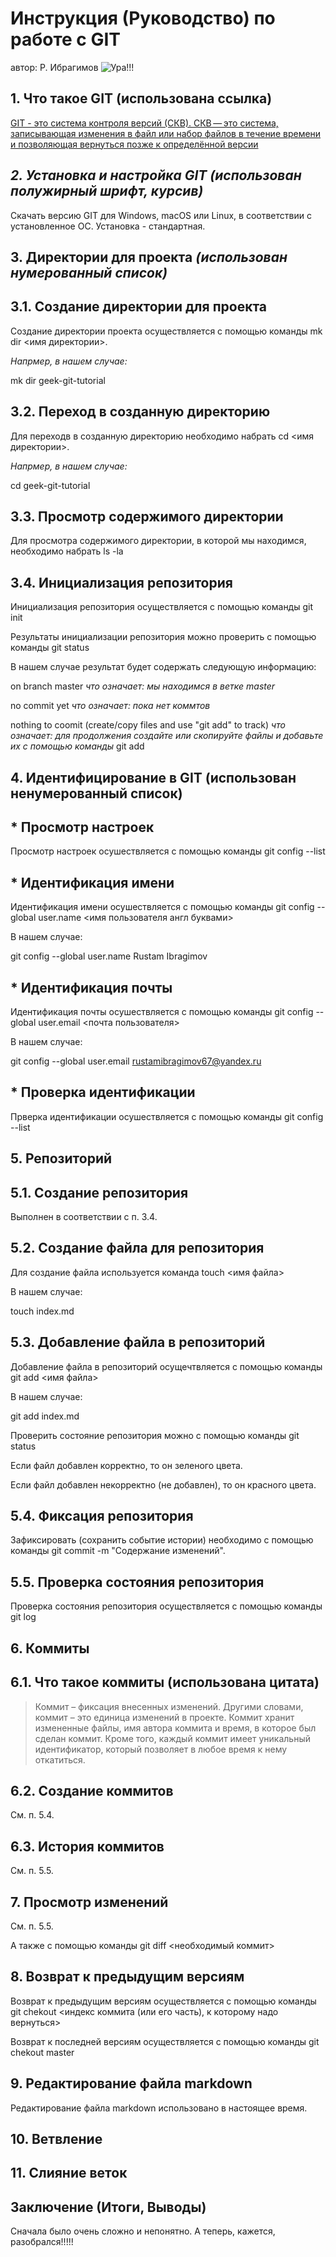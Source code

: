 # **Инструкция (Руководство) по работе с GIT**

автор: Р. Ибрагимов ![Ура!!!](1555301308_e-news.su_1555301303.jpg)

## **1. Что такое GIT (использована ссылка)**

[GIT - это система контроля версий (СКВ). СКВ — это система, записывающая изменения в файл или набор файлов в течение времени и позволяющая вернуться позже к определённой версии](https://javarush.ru/groups/posts/2683-nachalo-rabotih-s-git-podrobnihy-gayd-dlja-novichkovhtmlacademy.ru)

## **_2. Установка и настройка GIT (использован полужирный шрифт, курсив)_**

Скачать версию GIT для Windows, macOS или Linux, в соответствии с установленное ОС. Установка - стандартная.

## 3. __Директории для проекта *(использован нумерованный список)*__

## 3.1. Создание директории для проекта

Создание директории проекта осуществляется с помощью команды mk dir <имя директории>.

*Напрмер, в нашем случае:*

mk dir geek-git-tutorial

## 3.2. Переход в созданную директорию

Для переходв в созданную директорию необходимо набрать cd <имя директории>.

*Напрмер, в нашем случае:*

cd geek-git-tutorial

## 3.3. Просмотр содержимого директории

Для просмотра содержимого директории, в которой мы находимся, необходимо набрать ls -la

## 3.4. Инициализация репозитория

Инициализация репозитория осуществляется с помощью команды git init

Результаты инициализации репозитория можно проверить с помощью команды git status

В нашем случае результат будет содержать следующую информацию:

on branch master *что означает: мы находимся в ветке master*

no commit yet *что означает: пока нет коммтов*

nothing to coomit (create/copy files and use "git add" to track) *что означает: для продолжения создайте или скопируйте файлы и добавьте их с помощью команды* git add

## **4. Идентифицирование в GIT (использован ненумерованный список)**

## * Просмотр настроек

Просмотр настроек осушествляется с помощью команды git config --list

## * Идентификация имени

Идентификация имени осушествляется с помощью команды 
git config --global user.name <имя пользователя англ буквами>

В нашем случае:

git config --global user.name Rustam Ibragimov

## * Идентификация почты

Идентификация почты осушествляется с помощью команды 
git config --global user.email <почта пользователя>

В нашем случае:

git config --global user.email rustamibragimov67@yandex.ru

## * Проверка идентификации

Прверка идентификации осушествляется с помощью команды git config --list

## **5. Репозиторий**

## 5.1. Создание репозитория

Выполнен в соответствии с п. 3.4.

## 5.2. Создание файла для репозитория

Для создание файла используется команда touch <имя файла>

В нашем случае:

touch index.md

## 5.3. Добавление файла в репозиторий

Добавление файла в репозиторий осущечтвляется с помощью команды git add <имя файла>

В нашем случае:

git add index.md

Проверить состояние репозитория можно с помощью команды git status

Если файл добавлен корректно, то он зеленого цвета.

Если файл добавлен некорректно (не добавлен), то он красного цвета.

## 5.4. Фиксация репозитория

Зафиксировать (сохранить событие истории) необходимо с помощью команды git commit -m "Содержание изменений".

## 5.5. Проверка состояния репозитория

Проверка состояния репозитория осуществляется с помощью команды git log

## **6. Коммиты**

## 6.1. Что такое коммиты (использована цитата)

> Коммит – фиксация внесенных изменений. Другими словами, коммит – это единица изменений в проекте. Коммит хранит измененные файлы, имя автора коммита и время, в которое был сделан коммит. Кроме того, каждый коммит имеет уникальный идентификатор, который позволяет в любое время к нему откатиться.

## 6.2. Создание коммитов

См. п. 5.4.

## 6.3. История коммитов

См. п. 5.5.

## **7. Просмотр изменений**

См. п. 5.5.

А также с помощью команды git diff <необходимый коммит>

## **8. Возврат к предыдущим версиям**

Возврат к предыдущим версиям осуществляется с помощью команды git chekout <индекс коммита (или его часть), к которому надо вернуться>

Возврат к последней версиям осуществляется с помощью команды git chekout master

## **9. Редактирование файла markdown**

Редактирование файла markdown использовано в настоящее время.

## **10. Ветвление**

## **11. Слияние веток**

## **Заключение (Итоги, Выводы)**

Сначала было очень сложно и непонятно. А теперь, кажется, разобрался!!!!!
